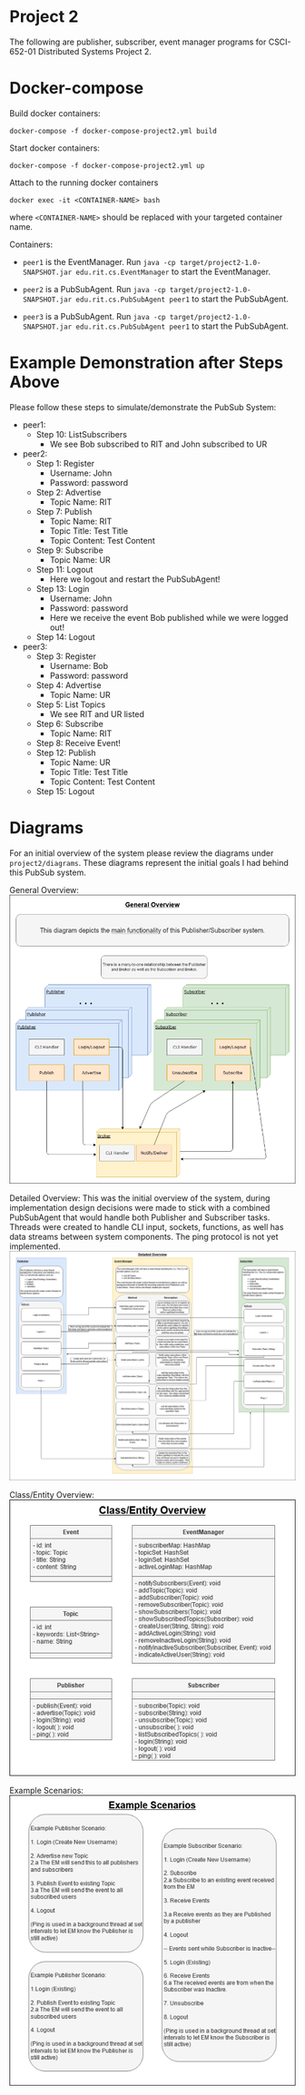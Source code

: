 # **Project 2**
The following are publisher, subscriber, event manager programs for CSCI-652-01 Distributed Systems Project 2. 

# **Docker-compose**
Build docker containers:
```
docker-compose -f docker-compose-project2.yml build
```

Start docker containers:
```
docker-compose -f docker-compose-project2.yml up
```

Attach to the running docker containers
```
docker exec -it <CONTAINER-NAME> bash
```
where `<CONTAINER-NAME>` should be replaced with your targeted container name.

Containers:
- `peer1` is the EventManager. Run `java -cp target/project2-1.0-SNAPSHOT.jar edu.rit.cs.EventManager` to start the EventManager.

- `peer2` is a PubSubAgent. Run `java -cp target/project2-1.0-SNAPSHOT.jar edu.rit.cs.PubSubAgent peer1` to start the PubSubAgent.

- `peer3` is a PubSubAgent. Run `java -cp target/project2-1.0-SNAPSHOT.jar edu.rit.cs.PubSubAgent peer1` to start the PubSubAgent.

# **Example Demonstration after Steps Above**

Please follow these steps to simulate/demonstrate the PubSub System:

- peer1:
  - Step 10: ListSubscribers
    - We see Bob subscribed to RIT and John subscribed to UR
- peer2:
  - Step 1: Register
    - Username: John
    - Password: password
  - Step 2: Advertise
    - Topic Name: RIT
  - Step 7: Publish
    - Topic Name: RIT
    - Topic Title: Test Title
    - Topic Content: Test Content
  - Step 9: Subscribe
    - Topic Name: UR
  - Step 11: Logout
    - Here we logout and restart the PubSubAgent!
  - Step 13: Login
    - Username: John
    - Password: password
    - Here we receive the event Bob published while we were logged out!
  - Step 14: Logout
- peer3:
  - Step 3: Register
    - Username: Bob
    - Password: password
  - Step 4: Advertise
    - Topic Name: UR
  - Step 5: List Topics
    - We see RIT and UR listed
  - Step 6: Subscribe
    - Topic Name: RIT
  - Step 8: Receive Event!
  - Step 12: Publish
    - Topic Name: UR
    - Topic Title: Test Title
    - Topic Content: Test Content
  - Step 15: Logout

# **Diagrams**
For an initial overview of the system please review the diagrams under `project2/diagrams`.
These diagrams represent the initial goals I had behind this PubSub system.

General Overview:
![General Overview](diagrams/general_overview.png)

Detailed Overview:
This was the initial overview of the system, during implementation design decisions were made to stick with
a combined PubSubAgent that would handle both Publisher and Subscriber tasks. Threads were created to handle
CLI input, sockets, functions, as well has data streams between system components. The ping protocol is
not yet implemented.
![Detailed Overview](diagrams/detailed_overview.png)

Class/Entity Overview:
![Class/Entity Overview](diagrams/class_entity_overview.png)

Example Scenarios:
![Example Scenarios](diagrams/example_scenarios.png)